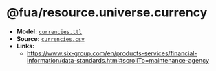 # @fua/resource.universe.currency

- **Model:** [`currencies.ttl`](data/currencies.ttl)
- **Source:** [`currencies.csv`](data/currencies.csv)
- **Links:**
    - https://www.six-group.com/en/products-services/financial-information/data-standards.html#scrollTo=maintenance-agency
